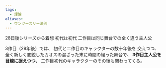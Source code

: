 ```yaml
---
tags:
  - 理論
aliases:
  - ワンツースリー法則
---
```


28日後シリーズから着想
初代は初代
二作目は同じ舞台での全く違う主人公

3作目（28年後）では、
初代と二作目のキャラクターの数十年後を
交えつつ、全く新しく変貌したカオスの混ざった末に時間の経った舞台で、
**3作目主人公を目線に据えつつ、**
二作目初代のキャラクターのその後も関わってくる。